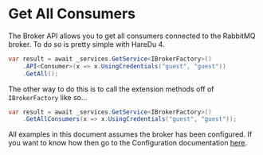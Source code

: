 # Get All Consumers

The Broker API allows you to get all consumers connected to the RabbitMQ broker. To do so is pretty simple with HareDu 4.

```c#
var result = await _services.GetService<IBrokerFactory>()
    .API<Consumer>(x => x.UsingCredentials("guest", "guest"))
    .GetAll();
```

The other way to do this is to call the extension methods off of ```IBrokerFactory``` like so...

```c#
var result = await _services.GetService<IBrokerFactory>()
    .GetAllConsumers(x => x.UsingCredentials("guest", "guest"));
```

All examples in this document assumes the broker has been configured. If you want to know how then go to the Configuration documentation [here](https://github.com/ahives/HareDu3/blob/master/docs/configuration.md).

